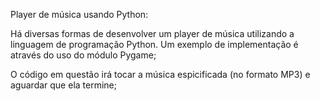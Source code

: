 Player de música usando Python:

Há diversas formas de desenvolver um player de música utilizando a linguagem de programação Python. Um exemplo de implementação é através do uso do módulo Pygame;

O código em questão irá tocar a música espicificada (no formato MP3) e aguardar que ela termine;

